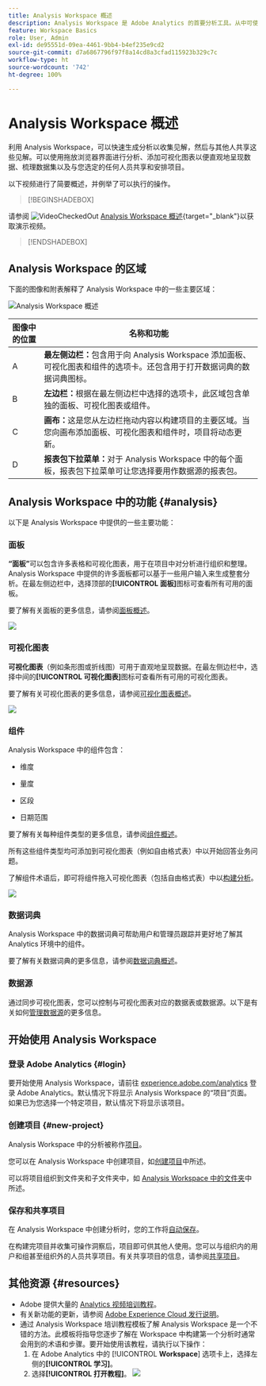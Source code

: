```yaml
---
title: Analysis Workspace 概述
description: Analysis Workspace 是 Adobe Analytics 的首要分析工具。从中可使用面板、表格、可视化和其他组件使数据形象化、策划数据集、共享和安排项目等功能。
feature: Workspace Basics
role: User, Admin
exl-id: de95551d-09ea-4461-9bb4-b4ef235e9cd2
source-git-commit: d7a6867796f97f8a14cd8a3cfad115923b329c7c
workflow-type: ht
source-wordcount: '742'
ht-degree: 100%

---
```


# Analysis Workspace 概述

利用 Analysis Workspace，可以快速生成分析以收集见解，然后与其他人共享这些见解。可以使用拖放浏览器界面进行分析、添加可视化图表以便直观地呈现数据、梳理数据集以及与您选定的任何人员共享和安排项目。

以下视频进行了简要概述，并例举了可以执行的操作。


>[!BEGINSHADEBOX]

请参阅 ![VideoCheckedOut](/help/assets/icons/VideoCheckedOut.svg) [Analysis Workspace 概述](https://video.tv.adobe.com/v/26266/?quality=12&learn=on){target="_blank"}以获取演示视频。

>[!ENDSHADEBOX]

## Analysis Workspace 的区域

下面的图像和附表解释了 Analysis Workspace 中的一些主要区域：

![Analysis Workspace 概述](assets/analysis-workspace-overvew.png)

| 图像中的位置 | 名称和功能 |
|---------|----------|
| A | **最左侧边栏：**&#x200B;包含用于向 Analysis Workspace 添加面板、可视化图表和组件的选项卡。还包含用于打开数据词典的数据词典图标。 |
| B | **左边栏：**&#x200B;根据在最左侧边栏中选择的选项卡，此区域包含单独的面板、可视化图表或组件。 |
| C | **画布：**&#x200B;这是您从左边栏拖动内容以构建项目的主要区域。当您向画布添加面板、可视化图表和组件时，项目将动态更新。 |
| D | **报表包下拉菜单：**&#x200B;对于 Analysis Workspace 中的每个面板，报表包下拉菜单可让您选择要用作数据源的报表包。 |

## Analysis Workspace 中的功能 {#analysis}

以下是 Analysis Workspace 中提供的一些主要功能：

### 面板

**“面板”**&#x200B;可以包含许多表格和可视化图表，用于在项目中对分析进行组织和整理。Analysis Workspace 中提供的许多面板都可以基于一些用户输入来生成整套分析。在最左侧边栏中，选择顶部的&#x200B;**[!UICONTROL 面板]**&#x200B;图标可查看所有可用的面板。

要了解有关面板的更多信息，请参阅[面板概述](https://experienceleague.adobe.com/docs/analytics/analyze/analysis-workspace/panels/panels.html?lang=zh-Hans)。

![](assets/build-panels.png)

### 可视化图表

**可视化图表**（例如条形图或折线图）可用于直观地呈现数据。在最左侧边栏中，选择中间的&#x200B;**[!UICONTROL 可视化图表]**&#x200B;图标可查看所有可用的可视化图表。

要了解有关可视化图表的更多信息，请参阅[可视化图表概述](https://experienceleague.adobe.com/docs/analytics/analyze/analysis-workspace/visualizations/freeform-analysis-visualizations.html?lang=zh-Hans)。

![](assets/build-visualizations.png)

### 组件

Analysis Workspace 中的组件包含：

* 维度

* 量度

* 区段

* 日期范围

要了解有关每种组件类型的更多信息，请参阅[组件概述](/help/analyze/analysis-workspace/components/analysis-workspace-components.md)。

所有这些组件类型均可添加到可视化图表（例如自由格式表）中以开始回答业务问题。

了解组件术语后，即可将组件拖入可视化图表（包括自由格式表）中以[构建分析](/help/analyze/analysis-workspace/build-workspace-project/freeform-overview.md)。

![](assets/build-components.png)

### 数据词典

Analysis Workspace 中的数据词典可帮助用户和管理员跟踪并更好地了解其 Analytics 环境中的组件。

要了解有关数据词典的更多信息，请参阅[数据词典概述](/help/analyze/analysis-workspace/components/data-dictionary/data-dictionary-overview.md)。

### 数据源

通过同步可视化图表，您可以控制与可视化图表对应的数据表或数据源。以下是有关如何[管理数据源](/help/analyze/analysis-workspace/visualizations/t-sync-visualization.md)的更多信息。

## 开始使用 Analysis Workspace

### 登录 Adobe Analytics {#login}

要开始使用 Analysis Workspace，请前往 [experience.adobe.com/analytics](https://experience.adobe.com/analytics) 登录 Adobe Analytics。默认情况下将显示 Analysis Workspace 的“项目”页面。如果已为您选择一个特定项目，默认情况下将显示该项目。

### 创建项目 {#new-project}

Analysis Workspace 中的分析被称作[项目](/help/analyze/analysis-workspace/build-workspace-project/freeform-overview.md)。

您可以在 Analysis Workspace 中创建项目，如[创建项目](/help/analyze/analysis-workspace/build-workspace-project/create-projects.md)中所述。

可以将项目组织到文件夹和子文件夹中，如 [Analysis Workspace 中的文件夹](/help/analyze/analysis-workspace/build-workspace-project/workspace-folders/about-folders.md)中所述。

### 保存和共享项目

在 Analysis Workspace 中创建分析时，您的工作将[自动保存](/help/analyze/analysis-workspace/build-workspace-project/save-projects.md)。

在构建完项目并收集可操作洞察后，项目即可供其他人使用。您可以与组织内的用户和组甚至组织外的人员共享项目。有关共享项目的信息，请参阅[共享项目](/help/analyze/analysis-workspace/curate-share/share-projects.md)。

## 其他资源 {#resources}

* Adobe 提供大量的 [Analytics 视频培训教程](https://experienceleague.adobe.com/docs/analytics-learn/tutorials/overview.html?lang=zh-Hans)。
* 有关新功能的更新，请参阅 [Adobe Experience Cloud 发行说明](https://experienceleague.adobe.com/docs/release-notes/experience-cloud/current.html?lang=zh-Hans#analytics)。
* 通过 Analysis Workspace 培训教程模板了解 Analysis Workspace 是一个不错的方法。此模板将指导您逐步了解在 Workspace 中构建第一个分析时通常会用到的术语和步骤。要开始使用该教程，请执行以下操作：
   1. 在 Adobe Analytics 中的 [!UICONTROL **Workspace**] 选项卡上，选择左侧的&#x200B;**[!UICONTROL 学习]**。
   1. 选择&#x200B;**[!UICONTROL 打开教程]**。
      ![](assets/training-tutorial.png)

